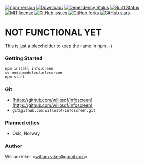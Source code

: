 [![npm version](https://badge.fury.io/js/infoscreen.svg)](https://badge.fury.io/js/infoscreen)
[![Downloads](https://img.shields.io/npm/dm/infoscreen.svg)](https://npmjs.com/infoscreen)
[![Dependency Status](https://david-dm.org/willosof/infoscreen.svg)](https://david-dm.org/willosof/infoscreen)
[![Build Status](https://travis-ci.org/willosof/infoscreen.svg?branch=master)](https://travis-ci.org/willosof/infoscreen)
[![MIT license](http://img.shields.io/badge/license-MIT-brightgreen.svg)](http://opensource.org/licenses/MIT)
[![GitHub issues](https://img.shields.io/github/issues/willosof/infoscreen.svg?style=plastic)](https://github.com/willosof/infoscreen/issues)
[![GitHub forks](https://img.shields.io/github/forks/willosof/infoscreen.svg?style=plastic)](https://github.com/willosof/infoscreen/network)
[![GitHub stars](https://img.shields.io/github/stars/willosof/infoscreen.svg?style=plastic)](https://github.com/willosof/infoscreen/stargazers)

# NOT FUNCTIONAL YET
This is just a placeholder to keep the name in npm ;-)

### Getting Started
```
npm install infoscreen
cd node_modules/infoscreen
npm start
```

### Git
* [https://github.com/willosof/infoscreen](https://github.com/willosof/infoscreen)
* `git@github.com:willosof/infoscreen.git`


### Planned cities
* Oslo, Norway

### Author
William Viker <<william.viker@gmail.com>>
